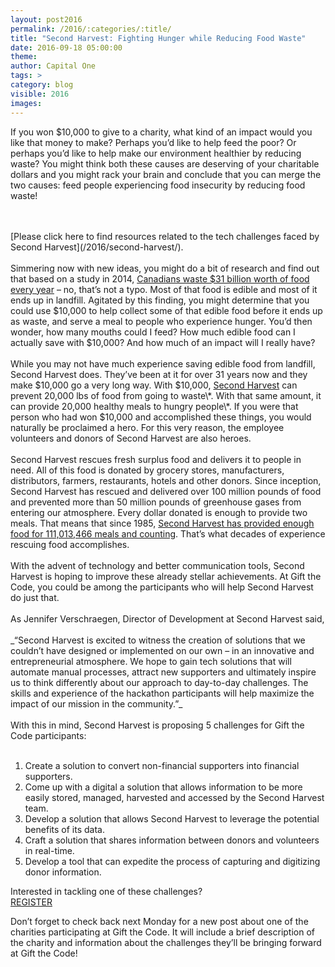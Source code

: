 ```yaml
---
layout: post2016
permalink: /2016/:categories/:title/
title: "Second Harvest: Fighting Hunger while Reducing Food Waste"
date: 2016-09-18 05:00:00
theme:
author: Capital One
tags: >
category: blog
visible: 2016
images:
---
```

If you won $10,000 to give to a charity, what kind of an impact would you like that money to make? Perhaps you’d like to help feed the poor? 
Or perhaps you’d like to help make our environment healthier by reducing waste? You might think both these causes are deserving of your charitable 
dollars and you might rack your brain and conclude that you can merge the two causes: feed people experiencing food insecurity by reducing food waste! 
<!--more-->
<br />
<br />
[Please click here to find resources related to the tech challenges faced by Second Harvest](/2016/second-harvest/).
<br />
<br />
Simmering now with new ideas, you might do a bit of research and find out that based on a study in 2014, 
<a href="http://www.cbc.ca/news/business/food-waste-costs-canada-31b-a-year-report-says-1.2869708" target="_blank">Canadians waste $31 billion worth of food 
every year</a> – no, that’s not a typo. Most of that food is edible and most of it ends up in landfill. Agitated by this finding, you might determine 
that you could use $10,000 to help collect some of that edible food before it ends up as waste, and serve a meal to people who experience hunger. 
You’d then wonder, how many mouths could I feed? How much edible food can I actually save with $10,000? And how much of an impact will I really have? 
<br />
<br />
While you may not have much experience saving edible food from landfill, Second Harvest does.  They’ve been at it for over 31 years now and 
they make $10,000 go a very long way. With $10,000, <a href="http://www.secondharvest.ca/" target="_blank">Second Harvest</a> 
can prevent 20,000 lbs of food from going to waste\*. With that same amount, it can provide 20,000 healthy meals to hungry people\*. If you 
were that person who had won $10,000 and accomplished these things, you would naturally be proclaimed a hero. For this very reason, the employee 
volunteers and donors of Second Harvest are also heroes. 
<br />
<br />
Second Harvest rescues fresh surplus food and delivers it to people in need. All of this food is donated by grocery stores, manufacturers, 
distributors, farmers, restaurants, hotels and other donors. Since inception, Second Harvest has rescued and delivered over 100 million pounds 
of food and prevented more than 50 million pounds of greenhouse gases from entering our atmosphere. Every dollar donated is enough to provide two meals. 
That means that since 1985, <a href="http://www.secondharvest.ca/" target="_blank">Second Harvest has provided enough food for 111,013,466 meals and counting</a>. 
That’s what decades of experience rescuing food accomplishes.
<br />
<br />
With the advent of technology and better communication tools, Second Harvest is hoping to improve these already stellar achievements. At Gift the Code, 
you could be among the participants who will help Second Harvest do just that. 
<br />
<br />
As Jennifer Verschraegen, Director of Development at Second Harvest said, 
<br />
<br />
_“Second Harvest is excited to witness the creation of solutions that we couldn’t have designed or implemented on our own – in an innovative and entrepreneurial 
atmosphere. We hope to gain tech solutions that will automate manual processes, attract new supporters and ultimately inspire us to think differently about our 
approach to day-to-day challenges. The skills and experience of the hackathon participants will help maximize the impact of our mission in the community.”_
<br />
<br />
With this in mind, Second Harvest is proposing 5 challenges for Gift the Code participants: 
<br />
<br />
<ol>
<li>Create a solution to convert non-financial supporters into financial supporters.</li>
<li>Come up with a digital a solution that allows information to be more easily stored, managed, harvested and accessed by the Second Harvest team.</li>
<li>Develop a solution that allows Second Harvest to leverage the potential benefits of its data.</li>
<li>Craft a solution that shares information between donors and volunteers in real-time.</li>
<li>Develop a tool that can expedite the process of capturing and digitizing donor information.</li>
</ol>
Interested in tackling one of these challenges?  

<div class="center link"><a href="https://www.hackworks.com/giftthecode" class="register-now">REGISTER</a></div>

Don’t forget to check back next Monday for a new post about one of the charities participating at Gift the Code. It will include a brief description of the charity and information about the challenges they’ll be bringing forward at Gift the Code! 
